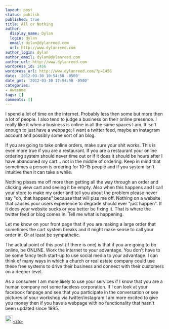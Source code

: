 ```yaml
---
layout: post
status: publish
published: true
title: All or Nothing
author:
  display_name: Dylan
  login: dylan
  email: dylan@dylanreed.com
  url: http://www.dylanreed.com
author_login: dylan
author_email: dylan@dylanreed.com
author_url: http://www.dylanreed.com
wordpress_id: 1456
wordpress_url: http://www.dylanreed.com/?p=1456
date: '2012-03-30 10:54:58 -0500'
date_gmt: '2012-03-30 17:54:58 -0500'
categories:
- Awesome
tags: []
comments: []
---
```

<p>I spend a lot of time on the internet. Probably less then some but more then a lot of people. I also tend to judge a business on their online&nbsp;presence. I really like it when a business is online in all the same spaces I am. It isn't enough to just have a webpage; I want a twitter feed, maybe an instagram account and possibly some sort of an blog.</p>
<p>If you are going to take online orders, make sure your shit works. This is even more true if you are a&nbsp;restaurant. If you are a restaurant your online ordering system should never time out or if it does it should be hours after I have abandoned my cart... not in the middle of ordering. Keep in mind that sometimes a person is ordering for 10-15 people and if you system isn't intuitive then it can take a while.</p>
<p>Nothing pisses me off more then getting all the way through an order and clicking view cart and seeing it be empty. Also when this happens and I call your store to make my order and tell you about the problem please never say "oh, that happens" because that will piss me off. Nothing on a website that causes your users experience to degrade should ever "just happen". If it does your website sucks or you better be fixing it. That is where the twitter feed or blog comes in. Tell me what is happening.</p>
<p>Let me know on your front page that if you are making a large order that sometimes the cart system breaks and it might make sense to call your order in. Or at least be sympathetic.</p>
<p>The actual point of this post (if there is one) is that if you are going to be online, be ONLINE. Work the internet to your advantage. You don't have to be some fancy tech start-up to use social media to your advantage. I can think of many ways in which a church or real estate company could use these free systems to drive their business and connect with their customers on a deeper level.</p>
<p>As a consumer I am more likely to use your services if I know that you are a human company not some faceless corporation. If I can look at your facebook fanpage and see that you participate in the conversation or see pictures of your workshop via twitter&#47;instagram I am more excited to give you money then if you have a webpage with no functionality that hasn't been updated since 1995.</p>
<p><a href="http:&#47;&#47;www.dylanreed.com&#47;wp-content&#47;uploads&#47;2012&#47;03&#47;Robot_Dance.gif"><img class="alignleft size-full wp-image-1449" title="Robot_Dance" src="http:&#47;&#47;www.dylanreed.com&#47;wp-content&#47;uploads&#47;2012&#47;03&#47;Robot_Dance.gif" alt="" width="24" height="24" &#47;><&#47;a></p>
